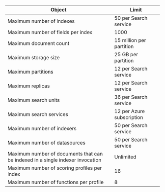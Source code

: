 Object|Limit
---|---
Maximum number of indexes|50 per Search service
Maximum number of fields per index|1000
Maximum document count|15 million per partition
Maximum storage size|25 GB per partition
Maximum partitions|12 per Search service
Maximum replicas|12 per Search service
Maximum search units|36 per Search service
Maximum search services|12 per Azure subscription
Maximum number of indexers|50 per Search service
Maximum number of datasources|50 per Search service
Maximum number of documents that can be indexed in a single indexer invocation|Unlimited
Maximum number of scoring profiles per index|16
Maximum number of functions per profile|8

